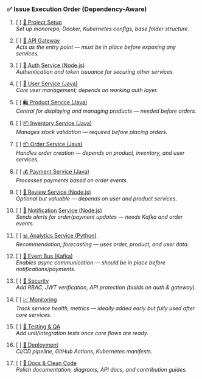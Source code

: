 
### ✅ Issue Execution Order (Dependency-Aware)

1. [ ] [📁 Project Setup](https://github.com/mrajkishor/ecommerce-application/issues/1)  
   _Set up monorepo, Docker, Kubernetes configs, base folder structure._

2. [ ] [🚀 API Gateway](https://github.com/mrajkishor/ecommerce-application/issues/2)  
   _Acts as the entry point — must be in place before exposing any services._

3. [ ] [🔐 Auth Service (Node.js)](https://github.com/mrajkishor/ecommerce-application/issues/4)  
   _Authentication and token issuance for securing other services._

4. [ ] [👤 User Service (Java)](https://github.com/mrajkishor/ecommerce-application/issues/3)  
   _Core user management; depends on working auth layer._

5. [ ] [🛍️ Product Service (Java)](https://github.com/mrajkishor/ecommerce-application/issues/5)  
   _Central for displaying and managing products — needed before orders._

6. [ ] [📦 Inventory Service (Java)](https://github.com/mrajkishor/ecommerce-application/issues/9)  
   _Manages stock validation — required before placing orders._

7. [ ] [📦 Order Service (Java)](https://github.com/mrajkishor/ecommerce-application/issues/7)  
   _Handles order creation — depends on product, inventory, and user services._

8. [ ] [💰 Payment Service (Java)](https://github.com/mrajkishor/ecommerce-application/issues/8)  
   _Processes payments based on order events._

9. [ ] [💬 Review Service (Node.js)](https://github.com/mrajkishor/ecommerce-application/issues/6)  
   _Optional but valuable — depends on user and product services._

10. [ ] [📧 Notification Service (Node.js)](https://github.com/mrajkishor/ecommerce-application/issues/10)  
   _Sends alerts for order/payment updates — needs Kafka and order events._

11. [ ] [📊 Analytics Service (Python)](https://github.com/mrajkishor/ecommerce-application/issues/11)  
   _Recommendation, forecasting — uses order, product, and user data._

12. [ ] [🎯 Event Bus (Kafka)](https://github.com/mrajkishor/ecommerce-application/issues/12)  
   _Enables async communication — should be in place before notifications/payments._

13. [ ] [🔐 Security](https://github.com/mrajkishor/ecommerce-application/issues/14)  
   _Add RBAC, JWT verification, API protection (builds on auth & gateway)._

14. [ ] [📈 Monitoring](https://github.com/mrajkishor/ecommerce-application/issues/15)  
   _Track service health, metrics — ideally added early but fully used after core services._

15. [ ] [🧪 Testing & QA](https://github.com/mrajkishor/ecommerce-application/issues/13)  
   _Add unit/integration tests once core flows are ready._

16. [ ] [🚀 Deployment](https://github.com/mrajkishor/ecommerce-application/issues/16)  
   _CI/CD pipeline, GitHub Actions, Kubernetes manifests._

17. [ ] [🧹 Docs & Clean Code](https://github.com/mrajkishor/ecommerce-application/issues/17)  
   _Polish documentation, diagrams, API docs, and contribution guides._

